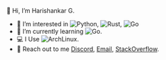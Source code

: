  👋 Hi, I’m Harishankar G.
- 👀 I’m interested in ![Python](https://img.shields.io/badge/python-%23000000.svg?style=for-the-badge&logo=python&logoColor=white), ![Rust](https://img.shields.io/badge/rust-%23000000.svg?style=for-the-badge&logo=rust&logoColor=white), ![Go](https://img.shields.io/badge/go-%23000000.svg?style=for-the-badge&logo=go&logoColor=white)
- 🌱 I’m currently learning ![Go](https://img.shields.io/badge/go-%23000000.svg?style=for-the-badge&logo=go&logoColor=white).
- 💻 I Use ![ArchLinux](https://img.shields.io/badge/Arch-btw!-1793d0?style=for-the-badge&logo=archlinux).
- 📣 Reach out to me [Discord](https://discordapp.com/users/1053135238118780948), [Email](mailto:harishankargaddanakeri@gmail.com), [StackOverflow](https://stackoverflow.com/users/13481964/voiceroy).
